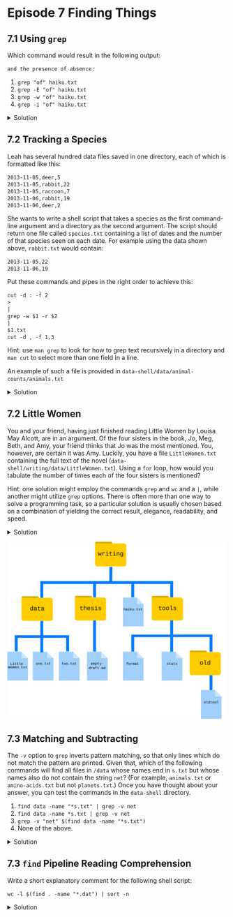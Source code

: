 # Episode 7 Finding Things

## 7.1 Using `grep`

Which command would result in the following output:

~~~
and the presence of absence:
~~~

1. `grep "of" haiku.txt`
2. `grep -E "of" haiku.txt`
3. `grep -w "of" haiku.txt`
4. `grep -i "of" haiku.txt`

<details>
<summary>Solution</summary>
The correct answer is 3, because the `-w` option looks only for whole-word matches. The other options will also match ‘of’ when part of another word.
</details>

## 7.2 Tracking a Species

Leah has several hundred data files saved in one directory, each of which is formatted like this:

~~~
2013-11-05,deer,5
2013-11-05,rabbit,22
2013-11-05,raccoon,7
2013-11-06,rabbit,19
2013-11-06,deer,2
~~~

She wants to write a shell script that takes a species as the first command-line argument and a directory as the second argument. The script should return one file called `species.txt` containing a list of dates and the number of that species seen on each date. For example using the data shown above, `rabbit.txt` would contain:

~~~
2013-11-05,22
2013-11-06,19
~~~

Put these commands and pipes in the right order to achieve this:

~~~
cut -d : -f 2
>
|
grep -w $1 -r $2
|
$1.txt
cut -d , -f 1,3
~~~

Hint: use `man grep` to look for how to grep text recursively in a directory and `man cut` to select more than one field in a line.

An example of such a file is provided in `data-shell/data/animal-counts/animals.txt`

<details>
<summary>Solution</summary>

~~~
grep -w $1 -r $2 | cut -d : -f 2 | cut -d , -f 1,3  > $1.txt
~~~
You would call the script above like this:
~~~
$ bash count-species.sh bear .
~~~
</details>

## 7.2 Little Women

You and your friend, having just finished reading Little Women by Louisa May Alcott, are in an argument. Of the four sisters in the book, Jo, Meg, Beth, and Amy, your friend thinks that Jo was the most mentioned. You, however, are certain it was Amy. Luckily, you have a file `LittleWomen.txt` containing the full text of the novel (`data-shell/writing/data/LittleWomen.txt`). Using a `for` loop, how would you tabulate the number of times each of the four sisters is mentioned?

Hint: one solution might employ the commands `grep` and `wc` and a `|`, while another might utilize `grep` options. There is often more than one way to solve a programming task, so a particular solution is usually chosen based on a combination of yielding the correct result, elegance, readability, and speed.

<details>
<summary>Solution</summary>

~~~
for sis in Jo Meg Beth Amy
do
	echo $sis:
	grep -ow $sis LittleWomen.txt | wc -l
done
~~~

Alternative, slightly inferior solution:
~~~
for sis in Jo Meg Beth Amy
do
	echo $sis:
	grep -ocw $sis LittleWomen.txt
done
~~~
This solution is inferior because `grep -c` only reports the number of lines matched. The total number of matches reported by this method will be lower if there is more than one match per line.

Perceptive observers may have noticed that character names sometimes appear in all-uppercase in chapter titles (e.g. ‘MEG GOES TO VANITY FAIR’). If you wanted to count these as well, you could add the `-i` option for case-insensitivity (though in this case, it doesn’t affect the answer to which sister is mentioned most frequently).
</details>

![find-file-tree](fig/find-file-tree.svg)

## 7.3 Matching and Subtracting

The `-v` option to `grep` inverts pattern matching, so that only lines which do not match the pattern are printed. Given that, which of the following commands will find all files in `/data` whose names end in `s.txt` but whose names also do not contain the string `net`? (For example, `animals.txt` or `amino-acids.txt` but not `planets.txt`.) Once you have thought about your answer, you can test the commands in the `data-shell` directory.

1. `find data -name "*s.txt" | grep -v net`
2. `find data -name *s.txt | grep -v net`
3. `grep -v "net" $(find data -name "*s.txt")`
4. None of the above.

<details>
<summary>Solution</summary>
The correct answer is 1. Putting the match expression in quotes prevents the shell expanding it, so it gets passed to the `find` command.

Option 2 is incorrect because the shell expands `*s.txt` instead of passing the wildcard expression to `find`.

Option 3 is incorrect because it searches the contents of the files for lines which do not match ‘net’, rather than searching the file names.
</details>

## 7.3 `find` Pipeline Reading Comprehension

Write a short explanatory comment for the following shell script:
~~~
wc -l $(find . -name "*.dat") | sort -n
~~~
<details>
<summary>Solution</summary>
	
1. Find all files with a .dat extension recursively from the current directory
2. Count the number of lines each of these files contains
3. Sort the output from step 2. numerically

</details>

